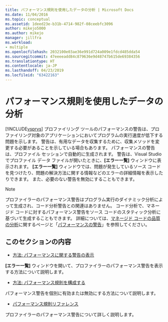 ```yaml
---
title: パフォーマンス規則を使用したデータの分析 | Microsoft Docs
ms.date: 11/04/2016
ms.topic: conceptual
ms.assetid: 1deed23e-b31b-4714-982f-08ceebfc3096
author: mikejo5000
ms.author: mikejo
manager: jillfra
ms.workload:
- multiple
ms.openlocfilehash: 2032100e03ae36e991d724a009e1fdcd485dda54
ms.sourcegitcommit: 47eeeeadd84c879636e9d48747b615de69384356
ms.translationtype: HT
ms.contentlocale: ja-JP
ms.lasthandoff: 04/23/2019
ms.locfileid: "63422163"
---
```

# <a name="use-performance-rules-to-analyze-data"></a>パフォーマンス規則を使用したデータの分析
[!INCLUDE[vsprvs](../code-quality/includes/vsprvs_md.md)] プロファイリング ツールのパフォーマンスの警告は、プロファイリング対象のアプリケーションにおいてプログラムの実行速度が低下する問題を示します。 警告は、有用なデータを収集するために、収集メソッドを変更する必要があることを示している場合もあります。 パフォーマンスの警告は、プロファイル セッションで自動的に生成されます。 警告は、Visual Studio でプロファイル データ ファイルが開いたときに、**[エラー一覧]** ウィンドウに表示されます。 **[エラー一覧]** ウィンドウでは、問題が発生しているソース コードを見つけたり、問題の解決方法に関する情報などのエラーの詳細情報を表示したりできます。 また、必要のない警告を無効にすることもできます。

> [!NOTE]
> プロファイラーのパフォーマンス警告はプログラム実行のダイナミック分析によって生成され、コード分析警告との関連はありません。 コード分析で、マネージド コードに対するパフォーマンス警告をソース コードのスタティック分析に基づいて生成することもできます。 詳細については、[マネージド コードの品質の分析](/visualstudio/code-quality/code-analysis-for-managed-code-overview)に関するページと「[パフォーマンスの警告](../code-quality/performance-warnings.md)」を参照してください。

## <a name="in-this-section"></a>このセクションの内容
- [方法: パフォーマンスに関する警告の表示](../profiling/how-to-view-performance-warnings.md)

 **[エラー一覧]** ウィンドウを開いて、プロファイラーのパフォーマンス警告を表示する方法について説明します。

- [方法: パフォーマンス規則を構成する](../profiling/how-to-configure-performance-rules.md)

 パフォーマンス警告を個別に有効または無効にする方法について説明します。

- [パフォーマンス規則リファレンス](../profiling/performance-rules-reference.md)

 プロファイラーのパフォーマンス警告について詳しく説明します。